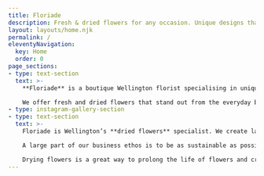 ```yaml
---
title: Floriade
description: Fresh & dried flowers for any occasion. Unique designs that stand out from the everyday using unusual flowers and foliage as well as traditional favourites.
layout: layouts/home.njk
permalink: /
eleventyNavigation:
  key: Home
  order: 0
page_sections:
- type: text-section
  text: >-
    **Floriade** is a boutique Wellington florist specialising in unique fresh and dried floral arrangements. We believe that flowers delight the senses and bring an emotional response through colour, fragrance, texture and composition.

    We offer fresh and dried flowers that stand out from the everyday because we like to use unusual flowers and foliage as well as traditional favourites in our designs. Every floral arrangement we create is bespoke and individual.
- type: instagram-gallery-section
- type: text-section
  text: >-
    Floriade is Wellington’s **dried flowers** specialist. We create large dried floral sculptures for corporate events, weddings and commercial installations.

    A large part of our business ethos is to be as sustainable as possible by preventing wastage. We intentionally source our flowers with the intention of drying whatever we can.

    Drying flowers is a great way to prolong the life of flowers and create something sculptural, textural and beautiful. We have a custom-built flower drying machine that allows us to provide the highest quality dried flowers.
---
```

